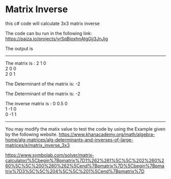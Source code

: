 # Matrix Inverse

this c# code will calculate 3x3 matrix inverse

The code can bu run in the following link:
https://paiza.io/projects/yrSqBjoxhnAtgGjj3JnJjg

The output is

-------------------------------------------------
The matrix is :
2  1  0  
2  0  0  
2  0  1  

The Determinant of the matrix is: -2


The Determinant of the matrix is: -2

The inverse matrix is :
0  0.5  0  
1  -1  0  
0  -1  1  


------------------------------------------------


You may modify the matix value to test the code by using the Example given by the following website.
https://www.khanacademy.org/math/algebra-home/alg-matrices/alg-determinants-and-inverses-of-large-matrices/e/matrix_inverse_3x3

https://www.symbolab.com/solver/matrix-calculator/%5Cbegin%7Bpmatrix%7D1%262%261%5C%5C%202%260%260%5C%5C%200%260%262%5Cend%7Bpmatrix%7D%5Cbegin%7Bpmatrix%7D3%5C%5C%204%5C%5C%201%5Cend%7Bpmatrix%7D

